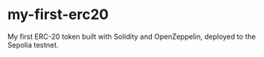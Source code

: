 # my-first-erc20
My first ERC-20 token built with Solidity and OpenZeppelin, deployed to the Sepolia testnet.
